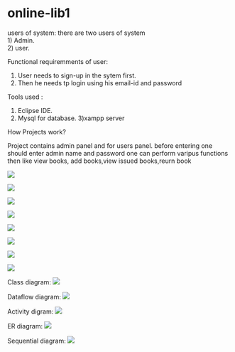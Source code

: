 # online-lib1

users of system: there are two users of system     
	      1) Admin.    
	      2) user.
                  
 Functional requiremments of user:
1) User needs to sign-up in the sytem first.
2) Then he needs tp login using his email-id and password

Tools used :
1) Eclipse IDE.
2) Mysql for database.
3)xampp server

How Projects work?

Project contains admin panel and for  users panel.
before entering one should enter admin name and password
one can perform varipus functions then like view books, add books,view issued books,reurn book


![](lib.png)

![](lib2.png)

![](lib3.png)


![](lib4.png)

![](lib5.png)

![](lib6.png)

![](lib7.png)

![](lib8.png)

Class diagram:
![](pic8.png)


Dataflow diagram:
![](pic4.jpg)


Activity digram:
![](pic5.png)


ER diagram:
![](pic6.png)


Sequential diagram:
![](pic7.jpg)
